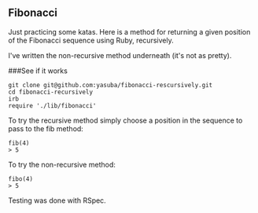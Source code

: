 ## Fibonacci

Just practicing some katas. Here is a method for returning a given position of the Fibonacci sequence using Ruby, recursively.

I've written the non-recursive method underneath (it's not as pretty).

###See if it works

    git clone git@github.com:yasuba/fibonacci-rescursively.git
    cd fibonacci-recursively
    irb
    require './lib/fibonacci'

To try the recursive method simply choose a position in the sequence to pass to the fib method:

    fib(4)
    > 5

To try the non-recursive method:

    fibo(4)
    > 5

Testing was done with RSpec.
